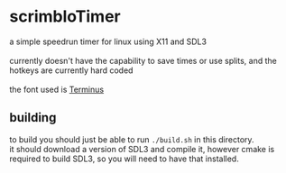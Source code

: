 # scrimbloTimer
a simple speedrun timer for linux using X11 and SDL3<br>
<br>
currently doesn't have the capability to save times or use splits, and the hotkeys are currently hard coded<br>
<br>
the font used is [Terminus](https://terminus-font.sourceforge.net/)

## building
to build you should just be able to run `./build.sh` in this directory.<br>
it should download a version of SDL3 and compile it, however cmake is required to build SDL3, so you will need to have that installed.<br>
